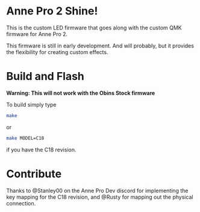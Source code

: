 # Anne Pro 2 Shine!

This is the custom LED firmware that goes along with the custom
QMK firmware for Anne Pro 2. 

This firmware is still in early development. And will probably,
but it provides the flexibility for creating custom effects.

# Build and Flash

**Warning: This will not work with the Obins Stock firmware**

To build simply type 
```bash
make
```
or
```bash
make MODEL=C18
```
if you have the C18 revision.


# Contribute

Thanks to @Stanley00 on the Anne Pro Dev discord for implementing
the key mapping for the C18 revision, and @Rusty for mapping out
the physical connection.
